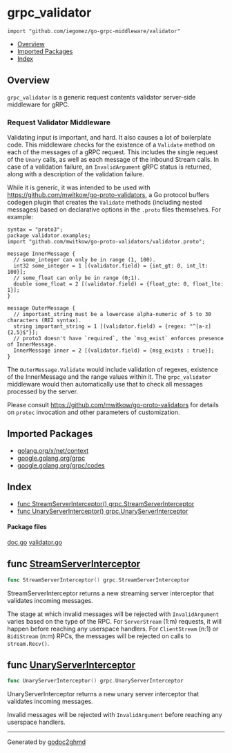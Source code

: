# grpc_validator
`import "github.com/iegomez/go-grpc-middleware/validator"`

* [Overview](#pkg-overview)
* [Imported Packages](#pkg-imports)
* [Index](#pkg-index)

## <a name="pkg-overview">Overview</a>
`grpc_validator` is a generic request contents validator server-side middleware for gRPC.

### Request Validator Middleware
Validating input is important, and hard. It also causes a lot of boilerplate code. This middleware
checks for the existence of a `Validate` method on each of the messages of a gRPC request. This
includes the single request of the `Unary` calls, as well as each message of the inbound Stream calls.
In case of a validation failure, an `InvalidArgument` gRPC status is returned, along with a
description of the validation failure.

While it is generic, it was intended to be used with <a href="https://github.com/mwitkow/go-proto-validators">https://github.com/mwitkow/go-proto-validators</a>,
a Go protocol buffers codegen plugin that creates the `Validate` methods (including nested messages)
based on declarative options in the `.proto` files themselves. For example:

	syntax = "proto3";
	package validator.examples;
	import "github.com/mwitkow/go-proto-validators/validator.proto";
	
	message InnerMessage {
	  // some_integer can only be in range (1, 100).
	  int32 some_integer = 1 [(validator.field) = {int_gt: 0, int_lt: 100}];
	  // some_float can only be in range (0;1).
	  double some_float = 2 [(validator.field) = {float_gte: 0, float_lte: 1}];
	}
	
	message OuterMessage {
	  // important_string must be a lowercase alpha-numeric of 5 to 30 characters (RE2 syntax).
	  string important_string = 1 [(validator.field) = {regex: "^[a-z]{2,5}$"}];
	  // proto3 doesn't have `required`, the `msg_exist` enforces presence of InnerMessage.
	  InnerMessage inner = 2 [(validator.field) = {msg_exists : true}];
	}

The `OuterMessage.Validate` would include validation of regexes, existence of the InnerMessage and
the range values within it. The `grpc_validator` middleware would then automatically use that to
check all messages processed by the server.

Please consult <a href="https://github.com/mwitkow/go-proto-validators">https://github.com/mwitkow/go-proto-validators</a> for details on `protoc` invocation and
other parameters of customization.

## <a name="pkg-imports">Imported Packages</a>

- [golang.org/x/net/context](https://godoc.org/golang.org/x/net/context)
- [google.golang.org/grpc](https://godoc.org/google.golang.org/grpc)
- [google.golang.org/grpc/codes](https://godoc.org/google.golang.org/grpc/codes)

## <a name="pkg-index">Index</a>
* [func StreamServerInterceptor() grpc.StreamServerInterceptor](#StreamServerInterceptor)
* [func UnaryServerInterceptor() grpc.UnaryServerInterceptor](#UnaryServerInterceptor)

#### <a name="pkg-files">Package files</a>
[doc.go](./doc.go) [validator.go](./validator.go) 

## <a name="StreamServerInterceptor">func</a> [StreamServerInterceptor](./validator.go#L36)
``` go
func StreamServerInterceptor() grpc.StreamServerInterceptor
```
StreamServerInterceptor returns a new streaming server interceptor that validates incoming messages.

The stage at which invalid messages will be rejected with `InvalidArgument` varies based on the
type of the RPC. For `ServerStream` (1:m) requests, it will happen before reaching any userspace
handlers. For `ClientStream` (n:1) or `BidiStream` (n:m) RPCs, the messages will be rejected on
calls to `stream.Recv()`.

## <a name="UnaryServerInterceptor">func</a> [UnaryServerInterceptor](./validator.go#L19)
``` go
func UnaryServerInterceptor() grpc.UnaryServerInterceptor
```
UnaryServerInterceptor returns a new unary server interceptor that validates incoming messages.

Invalid messages will be rejected with `InvalidArgument` before reaching any userspace handlers.

- - -
Generated by [godoc2ghmd](https://github.com/GandalfUK/godoc2ghmd)